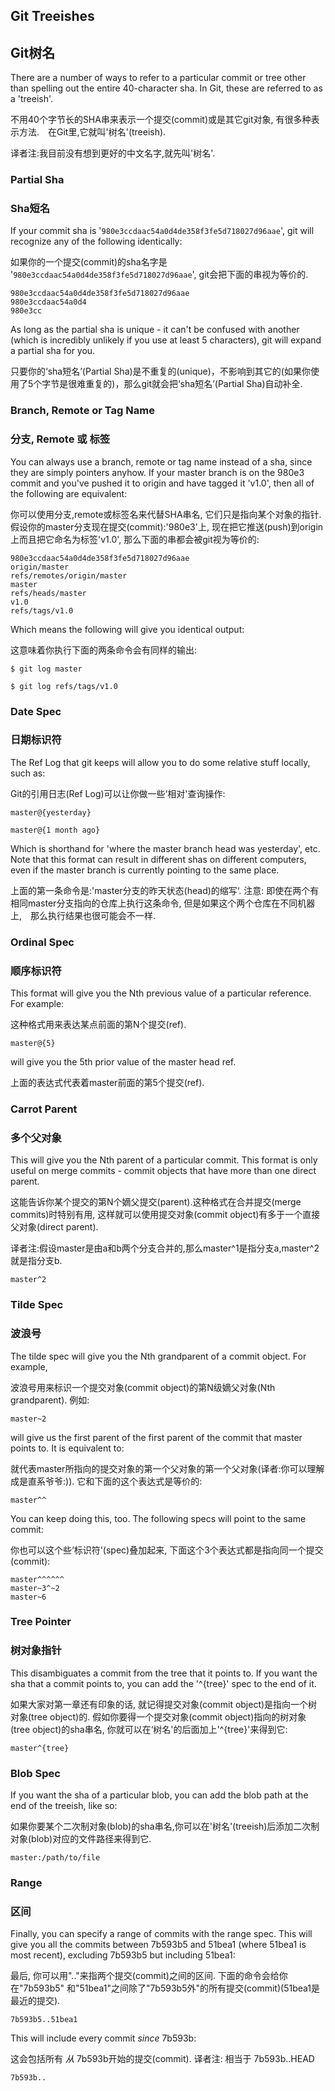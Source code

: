 ## Git Treeishes ##
## Git树名 ##

There are a number of ways to refer to a particular commit or tree other
than spelling out the entire 40-character sha.  In Git, these are referred
to as a 'treeish'.

不用40个字节长的SHA串来表示一个提交(commit)或是其它git对象, 有很多种表示方法.　在Git里,它就叫'树名'(treeish).

译者注:我目前没有想到更好的中文名字,就先叫'树名'.
 
### Partial Sha ###
### Sha短名 ###

If your commit sha is '<code>980e3ccdaac54a0d4de358f3fe5d718027d96aae</code>', git will 
recognize any of the following identically:

如果你的一个提交(commit)的sha名字是 '<code>980e3ccdaac54a0d4de358f3fe5d718027d96aae</code>', git会把下面的串视为等价的.

	980e3ccdaac54a0d4de358f3fe5d718027d96aae
	980e3ccdaac54a0d4
	980e3cc

As long as the partial sha is unique - it can't be confused with another
(which is incredibly unlikely if you use at least 5 characters), git will
expand a partial sha for you.

只要你的‘sha短名’(Partial Sha)是不重复的(unique)，不影响到其它的(如果你使用了5个字节是很难重复的)，那么git就会把‘sha短名’(Partial Sha)自动补全.

### Branch, Remote or Tag Name ###
### 分支, Remote 或 标签 ###

You can always use a branch, remote or tag name instead of a sha, since they
are simply pointers anyhow.  If your master branch is on the 980e3 commit and
you've pushed it to origin and have tagged it 'v1.0', then all of the following
are equivalent:

你可以使用分支,remote或标签名来代替SHA串名, 它们只是指向某个对象的指针. 假设你的master分支现在提交(commit):'980e3'上, 现在把它推送(push)到origin上而且把它命名为标签'v1.0', 那么下面的串都会被git视为等价的:

	980e3ccdaac54a0d4de358f3fe5d718027d96aae
	origin/master
	refs/remotes/origin/master
	master
	refs/heads/master
	v1.0
	refs/tags/v1.0
	
Which means the following will give you identical output:

这意味着你执行下面的两条命令会有同样的输出:

	$ git log master
	
	$ git log refs/tags/v1.0
	
### Date Spec ###
### 日期标识符 ###

The Ref Log that git keeps will allow you to do some relative stuff locally, 
such as: 

Git的引用日志(Ref Log)可以让你做一些‘相对'查询操作:

	master@{yesterday}

	master@{1 month ago}
	
Which is shorthand for 'where the master branch head was yesterday', etc. Note
that this format can result in different shas on different computers, even if
the master branch is currently pointing to the same place.

上面的第一条命令是:'master分支的昨天状态(head)的缩写‘. 注意: 即使在两个有相同master分支指向的仓库上执行这条命令, 但是如果这个两个仓库在不同机器上,　那么执行结果也很可能会不一样.

### Ordinal Spec ###
### 顺序标识符 ###

This format will give you the Nth previous value of a particular reference.
For example:

这种格式用来表达某点前面的第N个提交(ref).

	master@{5}

will give you the 5th prior value of the master head ref.

上面的表达式代表着master前面的第5个提交(ref).
	
### Carrot Parent ###
### 多个父对象 ###

This will give you the Nth parent of a particular commit.  This format is only
useful on merge commits - commit objects that have more than one direct parent.

这能告诉你某个提交的第N个嫡父提交(parent).这种格式在合并提交(merge commits)时特别有用, 这样就可以使用提交对象(commit object)有多于一个直接父对象(direct parent).

译者注:假设master是由a和b两个分支合并的,那么master^1是指分支a,master^2就是指分支b.

	master^2
	
	
### Tilde Spec ###
### 波浪号 ###

The tilde spec will give you the Nth grandparent of a commit object.  For example,

波浪号用来标识一个提交对象(commit object)的第N级嫡父对象(Nth grandparent). 例如:

	master~2
	
will give us the first parent of the first parent of the commit that master 
points to.  It is equivalent to:

就代表master所指向的提交对象的第一个父对象的第一个父对象(译者:你可以理解成是直系爷爷:)). 它和下面的这个表达式是等价的:

	master^^

You can keep doing this, too.  The following specs will point to the same commit:

你也可以这个些‘标识符'(spec)叠加起来, 下面这个3个表达式都是指向同一个提交(commit):

	master^^^^^^
	master~3^~2
	master~6

### Tree Pointer ###
### 树对象指针 ###

This disambiguates a commit from the tree that it points to.  If you want the 
sha that a commit points to, you can add the '^{tree}' spec to the end of it.

如果大家对第一章还有印象的话, 就记得提交对象(commit object)是指向一个树对象(tree object)的. 假如你要得一个提交对象(commit object)指向的树对象(tree object)的sha串名, 你就可以在‘树名'的后面加上'^{tree}'来得到它:

	master^{tree}

### Blob Spec ###

If you want the sha of a particular blob, you can add the blob path at the
end of the treeish, like so:

如果你要某个二次制对象(blob)的sha串名,你可以在'树名'(treeish)后添加二次制对象(blob)对应的文件路径来得到它.
 
	master:/path/to/file


	
### Range ###
### 区间 ###

Finally, you can specify a range of commits with the range spec.  This will
give you all the commits between 7b593b5 and 51bea1 (where 51bea1 is most recent),
excluding 7b593b5 but including 51bea1:

最后, 你可以用".."来指两个提交(commit)之间的区间. 下面的命令会给你在"7b593b5" 和"51bea1"之间除了"7b593b5外"的所有提交(commit)(51bea1是最近的提交).


	7b593b5..51bea1

This will include every commit *since* 7b593b:

这会包括所有 *从* 7b593b开始的提交(commit).
译者注: 相当于 7b593b..HEAD

	7b593b.. 
	
	